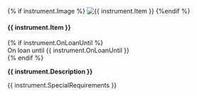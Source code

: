 <!--
<div class="instrument event-item {% if mod2 == 0 %}even{% else %}odd{% endif %}">
<div class="instrument-title">
{{ instrument.Item }}
</div>
<div class="instrument-description">
{{ instrument.Description }}
</div>
<div class="row">
<div class="col-9 instrument-image">
{{ instrument.SpecialRequirements }}
</div>
<div class="col-3 instrument-image">
{% if instrument.Image %}<img src="/assets/images/instruments/{{ instrument.Image }}" alt="{{ instrument.Item }}"/>{% endif %}
</div>
</div>
</div>
-->
<div class="col mb-4">
<div class="card h-100">
  <!-- <h4 class="card-header text-white bg-dark">{{ instrument.Item }}</h4> -->
  {% if instrument.Image %}
  <img class="card-img-top p-0" src="/assets/images/instruments/{{ instrument.Image}}" alt="{{ instrument.Item }}">
  {%endif %}
  <div class="card-body p-4">
  <h4>{{ instrument.Item }}</h4>
    {% if instrument.OnLoanUntil %}
      <div class="alert alert-info" role="alert">
         On loan until {{ instrument.OnLoanUntil }} 
      </div>
    {% endif %}
    <p class="card-text m-0"><strong>{{ instrument.Description }}</strong></p>
    <p class="card-text m-0">{{ instrument.SpecialRequirements }}</p>
  </div>
</div>
</div>